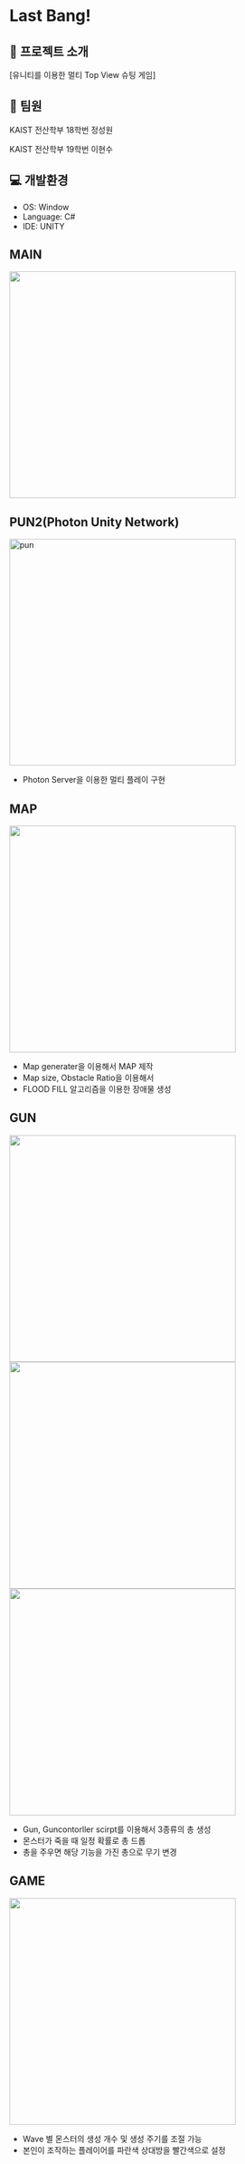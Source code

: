 # Last Bang!

## 🥨 프로젝트 소개
[유니티를 이용한 멀티 Top View 슈팅 게임]

## 🎾 팀원
KAIST 전산학부 18학번 정성원

KAIST 전산학부 19학번 이현수

## 💻 개발환경
- OS: Window
- Language: C#
- IDE: UNITY

## MAIN
<img src = "https://github.com/twinDrarf/MC4/assets/92250113/54e615a1-37ca-44b5-bf33-97eca98062e6" height ="400" weight = "600"/>

## PUN2(Photon Unity Network)
<img height ="400" weight = "600" alt="pun" src="https://github.com/twinDrarf/MC4/assets/92250113/ead81d8a-6cc1-4197-aa4e-91d44fefc0d3">

 - Photon Server을 이용한 멀티 플레이 구현

## MAP
<img src = "https://github.com/twinDrarf/MC4/assets/92250113/5082f115-eb47-4e03-8ef3-0c5f0405e6be" height ="400" weight = "600"/>

 - Map generater을 이용해서 MAP 제작
 - Map size, Obstacle Ratio을 이용해서
 - FLOOD FILL 알고리즘을 이용한 장애물 생성

## GUN
<img src = "https://github.com/twinDrarf/MC4/assets/92250113/ac37aea1-843e-4c02-836c-33fd1fe3cf85" height ="400" weight = "400"/>
<img src = "https://github.com/twinDrarf/MC4/assets/92250113/e1cb2e2d-7bda-4488-b7de-e89f7642d26b" height ="400" weight = "400"/>
<img src = "https://github.com/twinDrarf/MC4/assets/92250113/4308502f-0bd2-4e11-91d3-06c66a5fd3eb" height ="400" weight = "400"/>

 - Gun, Guncontorller scirpt를 이용해서 3종류의 총 생성
 - 몬스터가 죽을 때 일정 확률로 총 드롭
 - 총을 주우면 해당 기능을 가진 총으로 무기 변경


## GAME
<img src = "https://github.com/twinDrarf/MC4/assets/92250113/d93b632b-98a8-4b67-aa05-a8dd11d42ac0" height ="400" weight = "600"/>

- Wave 별 몬스터의 생성 개수 및 생성 주기를 조절 가능
- 본인이 조작하는 플레이어를 파란색 상대방을 빨간색으로 설정
